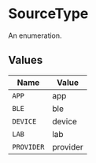 # SourceType

An enumeration.


## Values

| Name       | Value      |
| ---------- | ---------- |
| `APP`      | app        |
| `BLE`      | ble        |
| `DEVICE`   | device     |
| `LAB`      | lab        |
| `PROVIDER` | provider   |